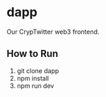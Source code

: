 # dapp

Our CrypTwitter web3 frontend.

## How to Run

1. git clone dapp
2. npm install
3. npm run dev
